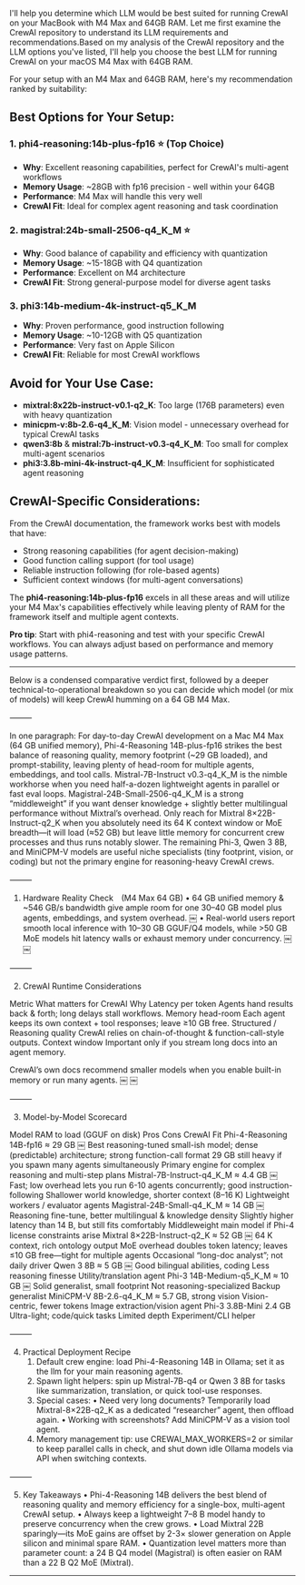 I'll help you determine which LLM would be best suited for running CrewAI on your MacBook with M4 Max and 64GB RAM. Let me first examine the CrewAI repository to understand its LLM requirements and recommendations.Based on my analysis of the CrewAI repository and the LLM options you've listed, I'll help you choose the best LLM for running CrewAI on your macOS M4 Max with 64GB RAM.

For your setup with an M4 Max and 64GB RAM, here's my recommendation ranked by suitability:

## **Best Options for Your Setup:**

### 1. **phi4-reasoning:14b-plus-fp16** ⭐ (Top Choice)
- **Why**: Excellent reasoning capabilities, perfect for CrewAI's multi-agent workflows
- **Memory Usage**: ~28GB with fp16 precision - well within your 64GB
- **Performance**: M4 Max will handle this very well
- **CrewAI Fit**: Ideal for complex agent reasoning and task coordination

### 2. **magistral:24b-small-2506-q4_K_M** ⭐
- **Why**: Good balance of capability and efficiency with quantization
- **Memory Usage**: ~15-18GB with Q4 quantization
- **Performance**: Excellent on M4 architecture
- **CrewAI Fit**: Strong general-purpose model for diverse agent tasks

### 3. **phi3:14b-medium-4k-instruct-q5_K_M**
- **Why**: Proven performance, good instruction following
- **Memory Usage**: ~10-12GB with Q5 quantization
- **Performance**: Very fast on Apple Silicon
- **CrewAI Fit**: Reliable for most CrewAI workflows

## **Avoid for Your Use Case:**

- **mixtral:8x22b-instruct-v0.1-q2_K**: Too large (176B parameters) even with heavy quantization
- **minicpm-v:8b-2.6-q4_K_M**: Vision model - unnecessary overhead for typical CrewAI tasks
- **qwen3:8b** & **mistral:7b-instruct-v0.3-q4_K_M**: Too small for complex multi-agent scenarios
- **phi3:3.8b-mini-4k-instruct-q4_K_M**: Insufficient for sophisticated agent reasoning

## **CrewAI-Specific Considerations:**

From the CrewAI documentation, the framework works best with models that have:
- Strong reasoning capabilities (for agent decision-making)
- Good function calling support (for tool usage)
- Reliable instruction following (for role-based agents)
- Sufficient context windows (for multi-agent conversations)

The **phi4-reasoning:14b-plus-fp16** excels in all these areas and will utilize your M4 Max's capabilities effectively while leaving plenty of RAM for the framework itself and multiple agent contexts.

**Pro tip**: Start with phi4-reasoning and test with your specific CrewAI workflows. You can always adjust based on performance and memory usage patterns.

___________________________________
Below is a condensed comparative verdict first, followed by a deeper technical-to-operational breakdown so you can decide which model (or mix of models) will keep CrewAI humming on a 64 GB M4 Max.

⸻

In one paragraph:
For day-to-day CrewAI development on a Mac M4 Max (64 GB unified memory), Phi-4-Reasoning 14B-plus-fp16 strikes the best balance of reasoning quality, memory footprint (~29 GB loaded), and prompt-stability, leaving plenty of head-room for multiple agents, embeddings, and tool calls. Mistral-7B-Instruct v0.3-q4_K_M is the nimble workhorse when you need half-a-dozen lightweight agents in parallel or fast eval loops. Magistral-24B-Small-2506-q4_K_M is a strong “middleweight” if you want denser knowledge + slightly better multilingual performance without Mixtral’s overhead. Only reach for Mixtral 8×22B-Instruct-q2_K when you absolutely need its 64 K context window or MoE breadth—it will load (≈52 GB) but leave little memory for concurrent crew processes and thus runs notably slower. The remaining Phi-3, Qwen 3 8B, and MiniCPM-V models are useful niche specialists (tiny footprint, vision, or coding) but not the primary engine for reasoning-heavy CrewAI crews.

⸻

1.  Hardware Reality Check (M4 Max 64 GB)
	•	64 GB unified memory & ~546 GB/s bandwidth give ample room for one 30–40 GB model plus agents, embeddings, and system overhead.  ￼
	•	Real-world users report smooth local inference with 10–30 GB GGUF/Q4 models, while >50 GB MoE models hit latency walls or exhaust memory under concurrency.  ￼ ￼

⸻

2.  CrewAI Runtime Considerations

Metric	What matters for CrewAI	Why
Latency per token	Agents hand results back & forth; long delays stall workflows.
Memory head-room	Each agent keeps its own context + tool responses; leave ≥10 GB free.
Structured / Reasoning quality	CrewAI relies on chain-of-thought & function-call-style outputs.
Context window	Important only if you stream long docs into an agent memory.

CrewAI’s own docs recommend smaller models when you enable built-in memory or run many agents.  ￼ ￼

⸻

3.  Model-by-Model Scorecard

Model	RAM to load (GGUF on disk)	Pros	Cons	CrewAI Fit
Phi-4-Reasoning 14B-fp16	≈ 29 GB  ￼	Best reasoning-tuned small-ish model; dense (predictable) architecture; strong function-call format	29 GB still heavy if you spawn many agents simultaneously	Primary engine for complex reasoning and multi-step plans
Mistral-7B-Instruct-q4_K_M	≈ 4.4 GB  ￼	Fast; low overhead lets you run 6-10 agents concurrently; good instruction-following	Shallower world knowledge, shorter context (8–16 K)	Lightweight workers / evaluator agents
Magistral-24B-Small-q4_K_M	≈ 14 GB  ￼	Reasoning fine-tune, better multilingual & knowledge density	Slightly higher latency than 14 B, but still fits comfortably	Middleweight main model if Phi-4 license constraints arise
Mixtral 8×22B-Instruct-q2_K	≈ 52 GB  ￼	64 K context, rich ontology output	MoE overhead doubles token latency; leaves ≤10 GB free—tight for multiple agents	Occasional “long-doc analyst”; not daily driver
Qwen 3 8B	≈ 5 GB  ￼	Good bilingual abilities, coding	Less reasoning finesse	Utility/translation agent
Phi-3 14B-Medium-q5_K_M	≈ 10 GB  ￼	Solid generalist, small footprint	Not reasoning-specialized	Backup generalist
MiniCPM-V 8B-2.6-q4_K_M	≈ 5.7 GB, strong vision	Vision-centric, fewer tokens	Image extraction/vision agent
Phi-3 3.8B-Mini	2.4 GB	Ultra-light; code/quick tasks	Limited depth	Experiment/CLI helper


⸻

4.  Practical Deployment Recipe
	1.	Default crew engine: load Phi-4-Reasoning 14B in Ollama; set it as the llm for your main reasoning agents.
	2.	Spawn light helpers: spin up Mistral-7B-q4 or Qwen 3 8B for tasks like summarization, translation, or quick tool-use responses.
	3.	Special cases:
	•	Need very long documents? Temporarily load Mixtral-8×22B-q2_K as a dedicated “researcher” agent, then offload again.
	•	Working with screenshots? Add MiniCPM-V as a vision tool agent.
	4.	Memory management tip: use CREWAI_MAX_WORKERS=2 or similar to keep parallel calls in check, and shut down idle Ollama models via API when switching contexts.

⸻

5.  Key Takeaways
	•	Phi-4-Reasoning 14B delivers the best blend of reasoning quality and memory efficiency for a single-box, multi-agent CrewAI setup.
	•	Always keep a lightweight 7–8 B model handy to preserve concurrency when the crew grows.
	•	Load Mixtral 22B sparingly—its MoE gains are offset by 2-3× slower generation on Apple silicon and minimal spare RAM.
	•	Quantization level matters more than parameter count: a 24 B Q4 model (Magistral) is often easier on RAM than a 22 B Q2 MoE (Mixtral).

________________
